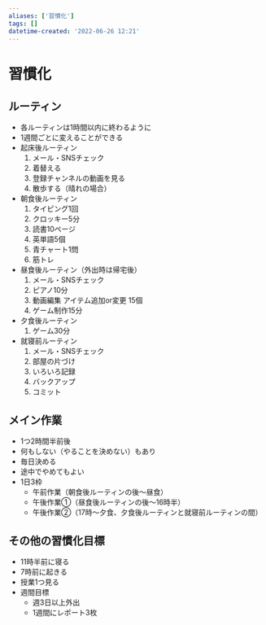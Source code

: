 ```yaml
---
aliases: ['習慣化']
tags: []
datetime-created: '2022-06-26 12:21'
---
```


# 習慣化
## ルーティン
- 各ルーティンは1時間以内に終わるように
- 1週間ごとに変えることができる
- 起床後ルーティン
	1. メール・SNSチェック
	2. 着替える
	3. 登録チャンネルの動画を見る
	4. 散歩する（晴れの場合）
- 朝食後ルーティン
	1. タイピング1回
	2. クロッキー5分
	3. 読書10ページ
	4. 英単語5個
	5. 青チャート1問
	6. 筋トレ
- 昼食後ルーティン（外出時は帰宅後）
	1. メール・SNSチェック
	2. ピアノ10分
	3. 動画編集 アイテム追加or変更 15個
	4. ゲーム制作15分
- 夕食後ルーティン
	1. ゲーム30分
- 就寝前ルーティン
	1. メール・SNSチェック
	2. 部屋の片づけ
	3. いろいろ記録
	4. バックアップ
	5. コミット

## メイン作業
- 1つ2時間半前後
- 何もしない（やることを決めない）もあり
- 毎日決める
- 途中でやめてもよい
- 1日3枠
	- 午前作業（朝食後ルーティンの後～昼食）
	- 午後作業①（昼食後ルーティンの後～16時半）
	- 午後作業②（17時～夕食、夕食後ルーティンと就寝前ルーティンの間）
## その他の習慣化目標
- 11時半前に寝る
- 7時前に起きる
- 授業1つ見る
- 週間目標
	- 週3日以上外出
	- 1週間にレポート3枚

